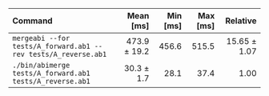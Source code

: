 | Command | Mean [ms] | Min [ms] | Max [ms] | Relative |
|:---|---:|---:|---:|---:|
| `mergeabi --for tests/A_forward.ab1 --rev tests/A_reverse.ab1 ` | 473.9 ± 19.2 | 456.6 | 515.5 | 15.65 ± 1.07 |
| `./bin/abimerge tests/A_forward.ab1 tests/A_reverse.ab1 ` | 30.3 ± 1.7 | 28.1 | 37.4 | 1.00 |
